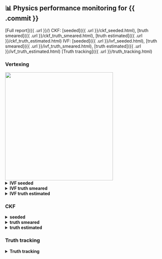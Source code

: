 ## :bar_chart: Physics performance monitoring for {{ .commit }}
[Full report]({{ .url }}/)
CKF: [seeded]({{ .url }}/ckf_seeded.html), [truth smeared]({{ .url }}/ckf_truth_smeared.html), [truth estimated]({{ .url }}/ckf_truth_estimated.html)
IVF: [seeded]({{ .url }}/ivf_seeded.html), [truth smeared]({{ .url }}/ivf_truth_smeared.html), [truth estimated]({{ .url }}/ivf_truth_estimated.html) 
[Truth tracking]({{ .url }}/truth_tracking.html)

### Vertexing

<img src="{{ .url }}/vertexing_mu_scan.pdf?to_png=1" width="350"/>

<details>
  <summary><b>IVF seeded</b></summary>
  <img src="{{ .url }}/ivf_seeded_plots/covXX.pdf?to_png=1" width="50%"/><img src="{{ .url }}/ivf_seeded_plots/covYY.pdf?to_png=1" width="50%"/>

  <img src="{{ .url }}/ivf_seeded_plots/diffx.pdf?to_png=1" width="50%"/><img src="{{ .url }}/ivf_seeded_plots/diffy.pdf?to_png=1" width="50%"/>

  <img src="{{ .url }}/ivf_seeded_plots/diffz.pdf?to_png=1" width="50%"/><img src="{{ .url }}/ivf_seeded_plots/recoOverTrue.pdf?to_png=1" width="50%"/>
</details>

<details>
  <summary><b>IVF truth smeared</b></summary>
  <img src="{{ .url }}/ivf_truth_smeared_plots/covXX.pdf?to_png=1" width="50%"/><img src="{{ .url }}/ivf_truth_smeared_plots/covYY.pdf?to_png=1" width="50%"/>

  <img src="{{ .url }}/ivf_truth_smeared_plots/diffx.pdf?to_png=1" width="50%"/><img src="{{ .url }}/ivf_truth_smeared_plots/diffy.pdf?to_png=1" width="50%"/>

  <img src="{{ .url }}/ivf_truth_smeared_plots/diffz.pdf?to_png=1" width="50%"/><img src="{{ .url }}/ivf_truth_smeared_plots/recoOverTrue.pdf?to_png=1" width="50%"/>
</details>

<details>
  <summary><b>IVF truth estimated</b></summary>
  <img src="{{ .url }}/ivf_truth_estimated_plots/covXX.pdf?to_png=1" width="50%"/><img src="{{ .url }}/ivf_truth_estimated_plots/covYY.pdf?to_png=1" width="50%"/>

  <img src="{{ .url }}/ivf_truth_estimated_plots/diffx.pdf?to_png=1" width="50%"/><img src="{{ .url }}/ivf_truth_estimated_plots/diffy.pdf?to_png=1" width="50%"/>

  <img src="{{ .url }}/ivf_truth_estimated_plots/diffz.pdf?to_png=1" width="50%"/><img src="{{ .url }}/ivf_truth_estimated_plots/recoOverTrue.pdf?to_png=1" width="50%"/>
</details>

### CKF

<details>
  <summary><b>seeded</b></summary>
  <img src="{{ .url }}/ckf_seeded_plots/trackeff_vs_eta.pdf?to_png=1" width="50%"/><img src="{{ .url }}/ckf_seeded_plots/trackeff_vs_pT.pdf?to_png=1" width="50%"/>

  <img src="{{ .url }}/ckf_seeded_plots/nHoles_vs_eta.pdf?to_png=1" width="50%"/><img src="{{ .url }}/ckf_seeded_plots/nMeasurements_vs_eta.pdf?to_png=1" width="50%"/>
</details>

<details>
  <summary><b>truth smeared</b></summary>
  <img src="{{ .url }}/ckf_truth_smeared_plots/trackeff_vs_eta.pdf?to_png=1" width="50%"/><img src="{{ .url }}/ckf_truth_smeared_plots/trackeff_vs_pT.pdf?to_png=1" width="50%"/>

  <img src="{{ .url }}/ckf_truth_smeared_plots/nHoles_vs_eta.pdf?to_png=1" width="50%"/><img src="{{ .url }}/ckf_truth_smeared_plots/nMeasurements_vs_eta.pdf?to_png=1" width="50%"/>
</details>

<details>
  <summary><b>truth estimated</b></summary>
  <img src="{{ .url }}/ckf_truth_estimated_plots/trackeff_vs_eta.pdf?to_png=1" width="50%"/><img src="{{ .url }}/ckf_truth_estimated_plots/trackeff_vs_pT.pdf?to_png=1" width="50%"/>

  <img src="{{ .url }}/ckf_truth_estimated_plots/nHoles_vs_eta.pdf?to_png=1" width="50%"/><img src="{{ .url }}/ckf_truth_estimated_plots/nMeasurements_vs_eta.pdf?to_png=1" width="50%"/>
</details>


### Truth tracking

<details>
  <summary><b>Truth tracking</b></summary>
  <img src="{{ .url }}/truth_tracking_plots/nHoles_vs_eta.pdf?to_png=1" width="50%"/><img src="{{ .url }}/truth_tracking_plots/nMeasurements_vs_eta.pdf?to_png=1" width="50%"/>

  <img src="{{ .url }}/truth_tracking_plots/pull_d0.pdf?to_png=1" width="50%"/><img src="{{ .url }}/truth_tracking_plots/pull_z0.pdf?to_png=1" width="50%"/>

  <img src="{{ .url }}/truth_tracking_plots/pull_theta.pdf?to_png=1" width="50%"/><img src="{{ .url }}/truth_tracking_plots/pull_phi.pdf?to_png=1" width="50%"/>

  <img src="{{ .url }}/truth_tracking_plots/pull_qop.pdf?to_png=1" width="50%"/><img src="{{ .url }}/truth_tracking_plots/pull_t.pdf?to_png=1" width="50%"/>
</details>
